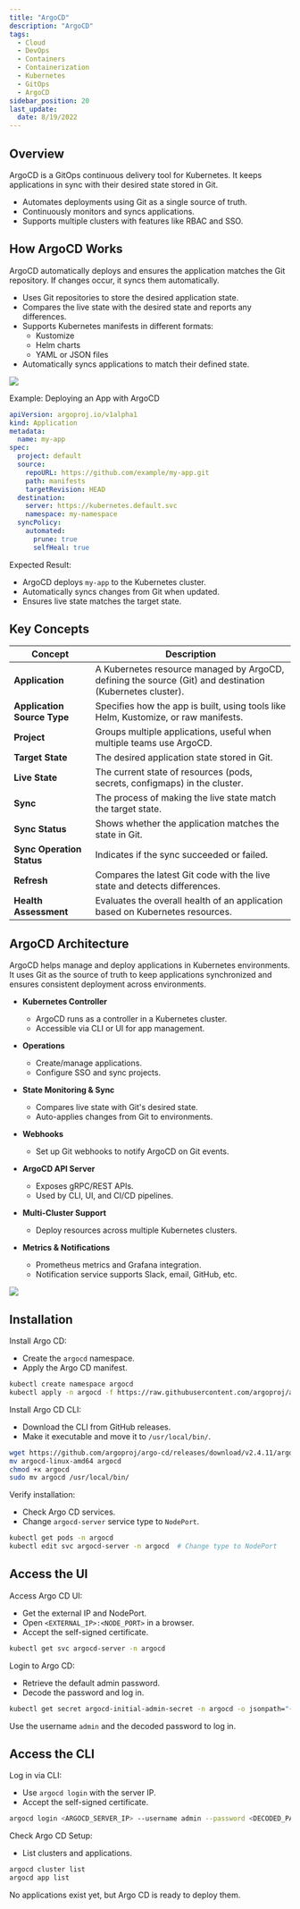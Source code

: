 ```yaml
---
title: "ArgoCD"
description: "ArgoCD"
tags:
  - Cloud
  - DevOps
  - Containers
  - Containerization
  - Kubernetes
  - GitOps
  - ArgoCD
sidebar_position: 20
last_update:
  date: 8/19/2022
---
```


## Overview

ArgoCD is a GitOps continuous delivery tool for Kubernetes. It keeps applications in sync with their desired state stored in Git.  

- Automates deployments using Git as a single source of truth.  
- Continuously monitors and syncs applications.  
- Supports multiple clusters with features like RBAC and SSO.  

## How ArgoCD Works

ArgoCD automatically deploys and ensures the application matches the Git repository. If changes occur, it syncs them automatically.

- Uses Git repositories to store the desired application state.  
- Compares the live state with the desired state and reports any differences.  
- Supports Kubernetes manifests in different formats:  
  - Kustomize  
  - Helm charts  
  - YAML or JSON files  
- Automatically syncs applications to match their defined state.  

<div class="img-center"> 

![](/img/docs/2023-argocd-simple-diagram.png)

</div>

Example: Deploying an App with ArgoCD

```yaml
apiVersion: argoproj.io/v1alpha1
kind: Application
metadata:
  name: my-app
spec:
  project: default
  source:
    repoURL: https://github.com/example/my-app.git
    path: manifests
    targetRevision: HEAD
  destination:
    server: https://kubernetes.default.svc
    namespace: my-namespace
  syncPolicy:
    automated:
      prune: true
      selfHeal: true
```

Expected Result:

- ArgoCD deploys `my-app` to the Kubernetes cluster.
- Automatically syncs changes from Git when updated.
- Ensures live state matches the target state.

## Key Concepts 

| **Concept**           | **Description**                                                                                                                                     |
|-----------------------|-----------------------------------------------------------------------------------------------------------------------------------------------------|
| **Application**        | A Kubernetes resource managed by ArgoCD, defining the source (Git) and destination (Kubernetes cluster).                                             |
| **Application Source Type** | Specifies how the app is built, using tools like Helm, Kustomize, or raw manifests.                                                                  |
| **Project**            | Groups multiple applications, useful when multiple teams use ArgoCD.                                                                               |
| **Target State**       | The desired application state stored in Git.                                                                                                      |
| **Live State**         | The current state of resources (pods, secrets, configmaps) in the cluster.                                                                         |
| **Sync**               | The process of making the live state match the target state.                                                                                       |
| **Sync Status**        | Shows whether the application matches the state in Git.                                                                                           |
| **Sync Operation Status** | Indicates if the sync succeeded or failed.                                                                                                        |
| **Refresh**            | Compares the latest Git code with the live state and detects differences.                                                                           |
| **Health Assessment**  | Evaluates the overall health of an application based on Kubernetes resources.                                                                     |

## ArgoCD Architecture

ArgoCD helps manage and deploy applications in Kubernetes environments. It uses Git as the source of truth to keep applications synchronized and ensures consistent deployment across environments.

- **Kubernetes Controller**  
  - ArgoCD runs as a controller in a Kubernetes cluster.  
  - Accessible via CLI or UI for app management.

- **Operations**  
  - Create/manage applications.  
  - Configure SSO and sync projects.

- **State Monitoring & Sync**  
  - Compares live state with Git's desired state.  
  - Auto-applies changes from Git to environments.

- **Webhooks**  
  - Set up Git webhooks to notify ArgoCD on Git events.

- **ArgoCD API Server**  
  - Exposes gRPC/REST APIs.  
  - Used by CLI, UI, and CI/CD pipelines.

- **Multi-Cluster Support**  
  - Deploy resources across multiple Kubernetes clusters.

- **Metrics & Notifications**  
  - Prometheus metrics and Grafana integration.  
  - Notification service supports Slack, email, GitHub, etc.

<div class="img-center"> 

![](/img/docs/2023-argocd-architecture.png)

</div>



## Installation 

Install Argo CD:

- Create the `argocd` namespace.  
- Apply the Argo CD manifest.  

```sh
kubectl create namespace argocd
kubectl apply -n argocd -f https://raw.githubusercontent.com/argoproj/argo-cd/stable/manifests/install.yaml
```

Install Argo CD CLI:

- Download the CLI from GitHub releases.  
- Make it executable and move it to `/usr/local/bin/`.  

```sh
wget https://github.com/argoproj/argo-cd/releases/download/v2.4.11/argocd-linux-amd64
mv argocd-linux-amd64 argocd
chmod +x argocd
sudo mv argocd /usr/local/bin/
```

Verify installation:

- Check Argo CD services.  
- Change `argocd-server` service type to `NodePort`.  

```sh
kubectl get pods -n argocd
kubectl edit svc argocd-server -n argocd  # Change type to NodePort
```

## Access the UI 

Access Argo CD UI:

- Get the external IP and NodePort.  
- Open `<EXTERNAL_IP>:<NODE_PORT>` in a browser.  
- Accept the self-signed certificate.  

```sh
kubectl get svc argocd-server -n argocd
```

Login to Argo CD:

- Retrieve the default admin password.  
- Decode the password and log in.  

```sh
kubectl get secret argocd-initial-admin-secret -n argocd -o jsonpath="{.data.password}" | base64 -d
```

Use the username `admin` and the decoded password to log in.  


## Access the CLI 

Log in via CLI:

- Use `argocd login` with the server IP.  
- Accept the self-signed certificate.  

```sh
argocd login <ARGOCD_SERVER_IP> --username admin --password <DECODED_PASSWORD> --insecure
```

Check Argo CD Setup:

- List clusters and applications.  

```sh
argocd cluster list
argocd app list
```

No applications exist yet, but Argo CD is ready to deploy them.
